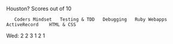 Houston?
Scores out of 10

       Coders Mindset 	Testing & TDD 	Debugging 	Ruby Webapps 	ActiveRecord 	HTML & CSS
Wed:       2                2              3           1            2              1
